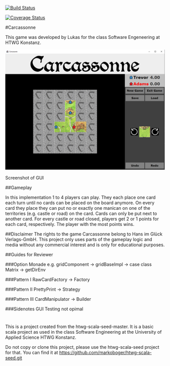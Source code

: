 [![Build Status](https://travis-ci.com/turboka11e/de.htwg.se.Carcassonne.svg?branch=master)](https://travis-ci.com/turboka11e/de.htwg.se.Carcassonne)

[![Coverage Status](https://coveralls.io/repos/github/turboka11e/de.htwg.se.Carcassonne/badge.svg?branch=master)](https://coveralls.io/github/turboka11e/de.htwg.se.Carcassonne?branch=master)

#Carcassonne

This game was developed by Lukas for the class Software Engeneering at HTWG Konstanz.

![](DemoScreenshot.png)

Screenshot of GUI

##Gameplay

In this implementation 1 to 4 players can play.
They each place one card each turn until no cards can be placed on the board anymore.
On every card they place they can put no or exactly one manican on one of the territories (e.g. castle or road) on the card.
Cards can only be put next to another card. For every castle or road closed, players get 2 or 1 points for each card, respectively. The player with the most points wins.

##Disclaimer
The rights to the game Carcassonne belong to Hans im Glück Verlags-GmbH. This project only uses parts of the gameplay logic and media without any commercial interest and is only for educational purposes.

##Guides for Reviewer

###Option Monade
e.g. gridComponent -> gridBaseImpl -> case class Matrix -> getDirEnv

###Pattern I
RawCardFactory -> Factory

###Pattern II
PrettyPrint -> Strategy

###Pattern III
CardManipulator -> Builder

###Sidenotes
GUI Testing not opimal

#
This is a project created from the htwg-scala-seed-master. It is a basic scala project as used in the
class Software Engineering at the University of Applied Science HTWG Konstanz.

Do not copy or clone this project, please use the htwg-scala-seed project for that. You can find it at 
https://github.com/markoboger/htwg-scala-seed.git
